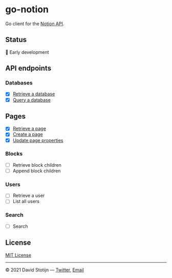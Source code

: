 # go-notion

Go client for the [Notion API](https://developers.notion.com/reference).

## Status

🐣 Early development

## API endpoints

### Databases

- [x] [Retrieve a database](client.go)
- [x] [Query a database](client.go)

## Pages

- [x] [Retrieve a page](client.go)
- [x] [Create a page](client.go)
- [x] [Update page properties](client.go)

### Blocks

- [ ] Retrieve block children
- [ ] Append block children

### Users

- [ ] Retrieve a user
- [ ] List all users

### Search

- [ ] Search

## License

[MIT License](LICENSE)

---

© 2021 David Stotijn — [Twitter](https://twitter.com/dstotijn), [Email](mailto:dstotijn@gmail.com)
